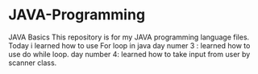 # JAVA-Programming
JAVA Basics
This repository is for my JAVA programming language files.
Today i learned how to use For loop in java 
day numer 3 : 
learned how to use do while loop.
day number 4:
learned how to take input from user by scanner class.
